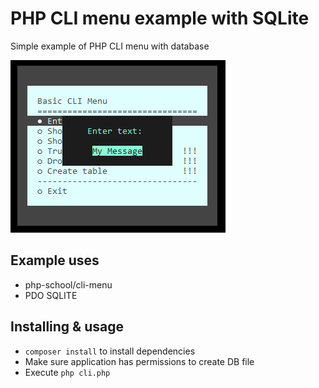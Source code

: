 # PHP CLI menu example with SQLite

Simple example of PHP CLI menu with database

![Screenshot](screenshot.PNG "Screenshot")

## Example uses
- php-school/cli-menu
- PDO SQLITE

## Installing & usage
- `composer install` to install dependencies
- Make sure application has permissions to create DB file
- Execute `php cli.php`